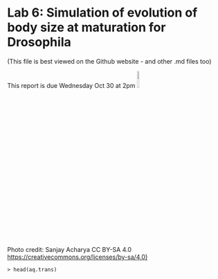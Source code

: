# Lab 6: Simulation of evolution of body size at maturation for Drosophila
(This file is best viewed on the Github website - and other .md files too)

This report is due Wednesday Oct 30 at 2pm
<img src="https://upload.wikimedia.org/wikipedia/commons/9/9d/Drosophila_melanogaster_Proboscis.jpg" width="10%">

Photo credit: Sanjay Acharya CC BY-SA 4.0 <https://creativecommons.org/licenses/by-sa/4.0)>


```
> head(aq.trans)
```
